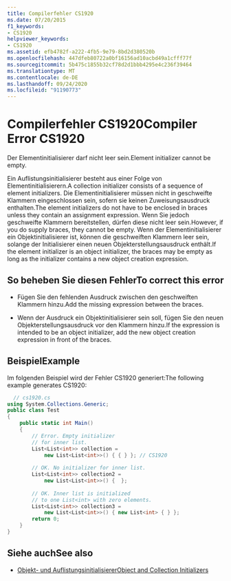 ```yaml
---
title: Compilerfehler CS1920
ms.date: 07/20/2015
f1_keywords:
- CS1920
helpviewer_keywords:
- CS1920
ms.assetid: efb4782f-a222-4fb5-9e79-8bd2d380520b
ms.openlocfilehash: 447dfeb80722a0bf16156ad10acbd49a1cfff77f
ms.sourcegitcommit: 5b475c1855b32cf78d2d1bbb4295e4c236f39464
ms.translationtype: MT
ms.contentlocale: de-DE
ms.lasthandoff: 09/24/2020
ms.locfileid: "91190773"
---
```

# <a name="compiler-error-cs1920"></a><span data-ttu-id="94040-102">Compilerfehler CS1920</span><span class="sxs-lookup"><span data-stu-id="94040-102">Compiler Error CS1920</span></span>

<span data-ttu-id="94040-103">Der Elementinitialisierer darf nicht leer sein.</span><span class="sxs-lookup"><span data-stu-id="94040-103">Element initializer cannot be empty.</span></span>  
  
 <span data-ttu-id="94040-104">Ein Auflistungsinitialisierer besteht aus einer Folge von Elementinitialisierern.</span><span class="sxs-lookup"><span data-stu-id="94040-104">A collection initializer consists of a sequence of element initializers.</span></span> <span data-ttu-id="94040-105">Die Elementinitialisierer müssen nicht in geschweifte Klammern eingeschlossen sein, sofern sie keinen Zuweisungsausdruck enthalten.</span><span class="sxs-lookup"><span data-stu-id="94040-105">The element initializers do not have to be enclosed in braces unless they contain an assignment expression.</span></span> <span data-ttu-id="94040-106">Wenn Sie jedoch geschweifte Klammern bereitstellen, dürfen diese nicht leer sein.</span><span class="sxs-lookup"><span data-stu-id="94040-106">However, if you do supply braces, they cannot be empty.</span></span> <span data-ttu-id="94040-107">Wenn der Elementinitialisierer ein Objektinitialisierer ist, können die geschweiften Klammern leer sein, solange der Initialisierer einen neuen Objekterstellungsausdruck enthält.</span><span class="sxs-lookup"><span data-stu-id="94040-107">If the element initializer is an object initializer, the braces may be empty as long as the initializer contains a new object creation expression.</span></span>  
  
## <a name="to-correct-this-error"></a><span data-ttu-id="94040-108">So beheben Sie diesen Fehler</span><span class="sxs-lookup"><span data-stu-id="94040-108">To correct this error</span></span>  
  
- <span data-ttu-id="94040-109">Fügen Sie den fehlenden Ausdruck zwischen den geschweiften Klammern hinzu.</span><span class="sxs-lookup"><span data-stu-id="94040-109">Add the missing expression between the braces.</span></span>  
  
- <span data-ttu-id="94040-110">Wenn der Ausdruck ein Objektinitialisierer sein soll, fügen Sie den neuen Objekterstellungsausdruck vor den Klammern hinzu.</span><span class="sxs-lookup"><span data-stu-id="94040-110">If the expression is intended to be an object initializer, add the new object creation expression in front of the braces.</span></span>  
  
## <a name="example"></a><span data-ttu-id="94040-111">Beispiel</span><span class="sxs-lookup"><span data-stu-id="94040-111">Example</span></span>  

 <span data-ttu-id="94040-112">Im folgenden Beispiel wird der Fehler CS1920 generiert:</span><span class="sxs-lookup"><span data-stu-id="94040-112">The following example generates CS1920:</span></span>  
  
```csharp  
  // cs1920.cs  
using System.Collections.Generic;  
public class Test  
{  
    public static int Main()  
    {  
        // Error. Empty initializer
        // for inner list.  
        List<List<int>> collection =  
            new List<List<int>>() { { } }; // CS1920  
  
        // OK. No initializer for inner list.  
        List<List<int>> collection2 =  
            new List<List<int>>() {  };  
  
        // OK. Inner list is initialized
        // to one List<int> with zero elements.  
        List<List<int>> collection3 =  
            new List<List<int>>() { new List<int> { } };  
        return 0;  
    }  
}  
```  
  
## <a name="see-also"></a><span data-ttu-id="94040-113">Siehe auch</span><span class="sxs-lookup"><span data-stu-id="94040-113">See also</span></span>

- [<span data-ttu-id="94040-114">Objekt- und Auflistungsinitialisierer</span><span class="sxs-lookup"><span data-stu-id="94040-114">Object and Collection Initializers</span></span>](../programming-guide/classes-and-structs/object-and-collection-initializers.md)
